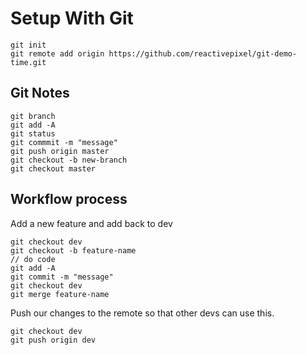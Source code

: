# Setup With Git


```
git init
git remote add origin https://github.com/reactivepixel/git-demo-time.git

```

## Git Notes

```
git branch
git add -A
git status
git commmit -m "message"
git push origin master
git checkout -b new-branch
git checkout master
```

## Workflow process

Add a new feature and add back to dev
```
git checkout dev
git checkout -b feature-name
// do code
git add -A
git commit -m "message"
git checkout dev
git merge feature-name
```

Push our changes to the remote so that other devs can use this.
```
git checkout dev
git push origin dev
```